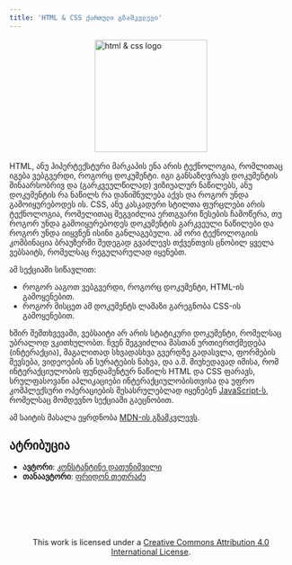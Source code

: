 ```yaml
---
title: 'HTML & CSS ქართული გზამკვლევი'
---
```


<img style="width: 200px; margin: 1rem auto; display: block" src="/assets/images/html-css.png" alt="html & css logo">

HTML, ანუ ჰიპერტექსტური მარკაპის ენა არის ტექნოლოგია, რომლითაც იგება ვებგვერდი, როგორც დოკუმენტი.
იგი განსაზღვრავს დოკუმენტის შინაარსობრივ და (გარკვეულწილად) ვიზიუალურ ნაწილებს,
ანუ დოკუმენტის რა ნაწილს რა დანიშნულება აქვს და როგორ უნდა გამოიყურებოდეს ის.
CSS, ანუ კასკადური სტილთა ფურცლები არის ტექნოლოგია, რომელითაც შეგვიძლია ერთგვარი წესების ჩამოწერა,
თუ როგორ უნდა გამოიყურებოდეს დოკუმენტის გარკვეული ნაწილები და როგორ უნდა იიყვნენ ისინი განლაგებული.
ამ ორი ტექნოლოგიის კომბინაცია ბრაუზერში შედეგად გვაძლევს თქვენთვის ცნობილ ყველა ვებსაიტს, რომელსაც რეგულარულად იყენებთ.

ამ სექციაში სიწავლით:

- როგორ ააგოთ ვებგვერდი, როგორც დოკუმენტი, HTML-ის გამოყენებით.
- როგორ მისცეთ ამ დოკუმენტს ლამაზი გარეგნობა CSS-ის გამოყენებით.

ხშირ შემთხვევაში, ვებსაიტი არ არის სტატიკური დოკუმენტი, რომელსაც უბრალოდ ვკითხულობთ.
ჩვენ შეგვიძლია მასთან ურთიერთქმედება (ინტერაქცია), მაგალითად სხვადასხვა გვერდზე გადასვლა,
ფორმების შევსება, ვიდეოების ან სურატების ნახვა, და ა.შ.
მიუხედავად იმისა, რომ ინტერაქციულობის ფუნდამენტურ ნაწილს HTML და CSS ფარავს,
სრულფასოვანი აპლიკაციები ინტერაქციულობისთვისა და უფრო კომპლექსური ოპერაციების შესასრულებლად
იყენებენ [JavaScript-ს](/doc/guides/javascript), რომელსაც მომდევნო სექციაში გაეცნობით.

ამ საიტის მასალა ეყრდნობა [MDN-ის გზამკვლევს](https://developer.mozilla.org/en-US/).

## ატრიბუცია

- **ავტორი**: [კონსტანტინე დათუნიშვილი](https://konstantinedatunishvili.com)
- **თანაავტორი**: [ფრიდონ თეთრაძე](https://pridontetradze.com)

<div style="text-align: center; margin-top: 100px;">
  This work is licensed under a <a rel="license" href="https://creativecommons.org/licenses/by/4.0/">Creative Commons Attribution 4.0 International License</a>.
</div>
